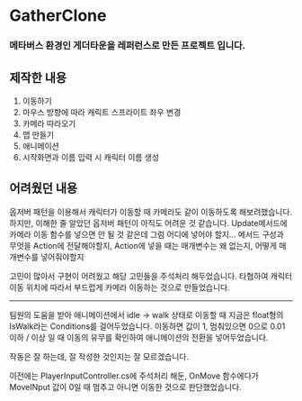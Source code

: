 # GatherClone
### 메타버스 환경인 게더타운을 레퍼런스로 만든 프로젝트 입니다.
## 제작한 내용
1. 이동하기
2. 마우스 방향에 따라 캐릭트 스프라이트 좌우 변경
3. 카메라 따라오기
4. 맵 만들기
5. 애니메이션
6. 시작화면과 이름 입력 시 캐릭터 이름 생성


## 어려웠던 내용
옵저버 패턴을 이용해서 캐릭터가 이동할 때 카메라도 같이 이동하도록 해보려했습니다.
하지만, 이해한 줄 알았던 옵저버 패턴이 아직도 어려운 것 같습니다.
Update메서드에 카메라 이동 함수를 넣으면 안 될 것 같은데 그럼 어디에 넣어야 할지...
메서드 구성과 무엇을 Action에 전달해야할지, Action에 넣을 때는 매개변수는 왜 없는지, 어떻게 매개변수를 넣어줘야할지

고민이 많아서 구현이 어려웠고 해당 고민들을 주석처리 해두었습니다.
타협하여 캐릭터 이동 위치에 따라서 부드럽게 카메라 이동하는 것으로 만들었습니다.

___
팀원의 도움을 받아
애니메이션에서 idle -> walk 상태로 이동할 때 
지금은 float형의 IsWalk라는 Conditions를 걸어두었습니다.
이동하면 값이 1, 멈춰있으면 0으로 
0.01 이하 / 이상 일 때 이동의 유무를 확인하여 
애니메이션의 전환을 넣어두었습니다.

작동은 잘 하는데, 잘 작성한 것인지는 잘 모르겠습니다.

이전에는 PlayerInputController.cs에 주석처리 해둔,
OnMove 함수에다가 MoveINput 값이 0일 때 멈추고
아니면 이동한 것으로 판단했었습니다.
